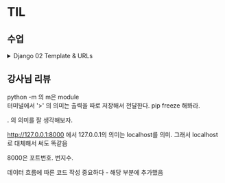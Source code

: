 # TIL

## 수업
<details>
    <summary>Django 02 Template & URLs </summary>

    

## Django 02 Template & URLs

- Django Template system : 데이터 표현을 제어하면서 표현과 관련된 부분을 담당

### Django Template System

- HTML의 콘텐츠를 변수 값에 따라 변경하기
- views의 context = {}에 {키 : 밸류} 값이 있고 render에 연결된다면 
- html에서 {{키}} 로 가져올 수 있다

### Django Template Language

- DTL : Template에서 조건, 변수, 반복 등의 프로그래밍적 기능을 제공하는 시스템

1. Variable
    - render 함수의 세번쨰 인자로 딕셔너리 데이터를 이용
    -  딕셔너리 key의 문자열이 template에 사용가능한 변수명이 됨
    - dot('.')을 사용해 변수 속성에 접근도 가능
2. Filters
    - 표시할 변수를 수정할 때 사용(변수+|+필터)
    - chained(연결)이 가능하며 일부 필터는 인자를 받기도 함
    - 약 60개의 빌트인 필터를 제공
3. Tags
    - 반복 또는 논리를 수행해 제어 흐름을 만듦
    - 일부 태그는 시작과 종료 태그가 필요
    - 약 24개의 빌트인 태그를 제공
4. Comments
    - DTL에서 주석
    - {# name #}, {% commment %} ~ {% endcomment %}

DTL 실습중

- Django 공식문서 보는 법 - Django document filter 따위로 구글링
- 아래로 가지말고 오른쪽 목차에서 찾기

### 템플릿 상속

- Template inheritance
    
    페이지의 공통 요소를 포함하고

    하위 템플릿이 재정의 할 수 있는 공간을 정의하는

    기본 'skeleton' 템플릿을 작성해 상속 구조를 구축

- 상위 템플릿 base.html에서 block을 활용(그 안 쪽이 자식에 전달되는 공간을 정의함)

- 'extends' tag
    - {% extends 'path' %}
    - 자식 템플릿이 부모 템플릿을 확장한다는 것을 알림
    - **반드시 자식 템프릿 최상단에 작성되어야 함**

- 'block' tag
    - {% block name %}{% endblock name %}
    - 하위 템플릿에서 재정의 할 수 있는 블록을 정의
    - 상위 템플릿에 작성해 하위 템플릿이 작성할 수 있는 공간을 지정하는 것


### 요청과 응답

#### HTML form
- 데이터를 보내고 가져오기 : HTML form을 통해 상호작용
- http 요청을 서버에 보내는 가장 편리한 방법 -> form
- form element : 사용자로부터 할당된 데이터를 서버로 전송
- 웹에서 사용자 정보를 입력하는 여러방식을 제공 (text, password, checkbox 등)

#### form 핵심 속성
- action : 데이터를 어디로 (목적지)
- method : 어떤 방식으로 보낼건지 (HTTP request methods = GET or POST)
    - GET은 검색(조회)-URL에 보임, POST는 삭제 수정 생산 조직 등

- input : 사용자의 데이터를 입력받을 수 있는 요소(type으로 다양한 유형 받음)
    - 핵심 name : 사용자가 입력한 데이터에 붙이는 이름(key)으로, 이 값을 통해 데이터에 접근

- Query String Parameters
    - 기본 URL과 ?로 구분되고, &(앰퍼샌드)로 연결된 key=value쌍
    - 사용자 입력데이터를 URL주소 파라미터를 통해 서버로 보낸다
    - https://search.naver.com/search.naver?where=nexearch&sm=top_hty&fbm=0&ie=utf8&query=HI 따위


#### form 활용

- HTTP request 객체 확인
![alt text](image-9.png)

### Django URLs
- URL dispatcher : 운항 관리자, 분배기로 패턴이 일치하는 요청을 처리할 view 함수를 연결(매핑)

#### Variable Routing
- 현재 문제점은, 템플릿의 많은 부분이 중복되고 URL의 일부만 변경될 경우 계속 비슷한 URL과 템플릿을 작성해야하나??

- 그래서 나온 게 Variable Routing 변수 경로. URL에 변수를 포함하자!

- 작성법
    ```
    <path_converter:variable_name>
    <타입:변수명>
    <int:num>
    <str:name>
    ```
- Path converters : URL 변수의 타입을 지정


#### App URL 정의
- 각 앱에 URL을 정의하는 것 : 프로젝트와 각 앱이 URL을 나누어 관리를 편하게
- 2번째 앱 p\만들었다가 views 변수명이 겹치거나 패턴이 동일한 RUL 주소를 사용 할 수 이씀
- **URL을 각자 APP에서 관리하자**
- include() 프로젝트 내부 앱들의 URL 을 참조할 수 있도록 매핑하는 함수



### URL 이름 지정
- 문제점? 기존 주소에 /index 따위가 붙으면서 달라짐 -> 사용하는 곳 전부 변경해야해??
**이름을 주어주자**

#### Naming URL patterns
- 이름 짓는 방법 path 함수의 name='name' 따위로 정의하고
- url 사용하는 모든 곳에 {% url 'name' %} 로 지정 (html에서)


### URL 이름 공간
- 이름 지정 후 남은 문제
- 두 앱의 url 이름이 같은 경우? 구분 가능해?
- 단순히 이름으론 분리될 수 없구나!
- key를 하나 붙이자!
#### app_name 속성
-  views에 app_name이란 변수를 설정한다 app_name = 'index' 따위로
- URL tag를 {% url 'articles:index' %} 형태로 전부 변경하기 (최종형태. 이거로만 씀)

### 참고

#### 추가 템플릿경로 지정
- 템플릿 기본 경로 외에도 커스텀 경로로 추가가 가능하다! 
- settings.py의 TEMPLATES 찾아간다
- 'DIRS' : [BASE_DIR/'templates'], 추가하면 된다
- BASE_DOR은 settings에서 경로지정을 편하게 하기 위해 최상단 지점을 지정해 둔 변수
```
# Build paths inside the project like this: BASE_DIR / 'subdir'.
BASE_DIR = Path(__file__).resolve().parent.parent
```
- OS마다 경로 표현이 달라서 저렇게 저장하는 것

#### DTL 주의사항
- Python 문법을 따라했지만 Python으로 돌아가는 게 아니다.
- 프로그래밍적 로직 x 표현을 위한 것
- 프로그래밍적 로직은 view 함수에서 처리하자
- 공식문서 무조건 참조
    - https://docs.djangoproject.com/ko/4.2/ref/templates/builtins/

</details>

## 강사님 리뷰

python -m 의 m은 module         
터미널에서 '>' 의 의미는 출력을 따로 저장해서 전달한다. pip freeze 해봐라.      

. 의 의미를 잘 생각해보자.   

http://127.0.0.1:8000 에서 127.0.0.1의 의미는 localhost를 의미. 그래서 localhost로 대체해서 써도 똑같음

8000은 포트번호. 번지수.

데이터 흐름에 따른 코드 작성 중요하다 - 해당 부분에 추가했음
